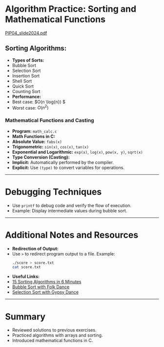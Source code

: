 # **Algorithm Practice: Sorting and Mathematical Functions**
[PIP04_slide2024.pdf](PIP04_slide2024.pdf)
## **Sorting Algorithms:**
- **Types of Sorts:**
- Bubble Sort
- Selection Sort
- Insertion Sort
- Shell Sort
- Quick Sort
- Counting Sort
- **Performance:**  
- Best case: $O(n \log{n}) $
- Worst case: $O(n^2)$

### **Mathematical Functions and Casting**
- **Program:** `math_calc.c`
- **Math Functions in C:**
- **Absolute Value:** `fabs(x)`
- **Trigonometric:** `sin(x)`, `cos(x)`, `tan(x)`
- **Exponential and Logarithmic:** `exp(x)`, `log(x)`, `pow(x, y)`, `sqrt(x)`
- **Type Conversion (Casting):**
- **Implicit:** Automatically performed by the compiler.
- **Explicit:** Use `(type)` to convert variables for operations.

---

# **Debugging Techniques**
- Use `printf` to debug code and verify the flow of execution.
- Example: Display intermediate values during bubble sort.

---

# **Additional Notes and Resources**
- **Redirection of Output:**  
- Use `>` to redirect program output to a file. Example:  
  ```bash
  ./score > score.txt
  cat score.txt
  ```
- **Useful Links:**
- [15 Sorting Algorithms in 6 Minutes](https://www.youtube.com/watch?v=kPRA0W1kECg)
- [Bubble Sort with Folk Dance](https://www.youtube.com/watch?v=lyZQPjUT5B4)
- [Selection Sort with Gypsy Dance](https://www.youtube.com/watch?v=Ns4TPTC8whw)

---

# **Summary**
- Reviewed solutions to previous exercises.
- Practiced algorithms with arrays and sorting.
- Introduced mathematical functions in C.